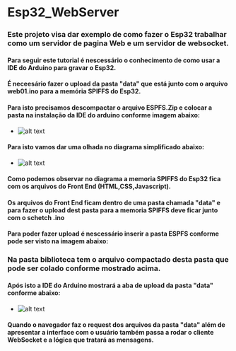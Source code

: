 # Esp32_WebServer
### Este projeto visa dar exemplo de como fazer o Esp32 trabalhar como um servidor de pagina Web e um servidor de websocket.
#### Para seguir este tutorial é nescessário o conhecimento de como usar a IDE do Arduino para gravar o Esp32.
#### É neceesário fazer o upload da pasta "data" que está junto com o arquivo web01.ino para a memória SPIFFS do Esp32.
#### Para isto precisamos descompactar o arquivo ESPFS.Zip e colocar a pasta na instalação da IDE do arduino conforme imagem abaixo:
- ![alt text](https://github.com/rubenshubnerjunior/Esp32_WebServer/blob/main/tools.jpg)


 
#### Para isto vamos dar uma olhada no diagrama simplificado abaixo:
- ![alt text](https://github.com/rubenshubnerjunior/Esp32_WebServer/blob/main/Diagrama_01.jpg)
#### Como podemos observar no diagrama a memoria SPIFFS do Esp32 fica com os arquivos do Front End (HTML,CSS,Javascript).
#### Os arquivos do Front End ficam dentro de uma pasta chamada "data" e para fazer o upload dest pasta para a memoria SPIFFS deve ficar junto com o schetch .ino
#### Para poder fazer upload é nescessário inserir a pasta ESPFS conforme pode ser visto na imagem abaixo:

  ### Na pasta biblioteca tem o arquivo compactado desta pasta que pode ser colado conforme mostrado acima.
  #### Após isto a IDE do Arduino mostrará a aba de upload da pasta "data" conforme abaixo:
- ![alt text](https://github.com/rubenshubnerjunior/Esp32_WebServer/blob/main/data.jpg)
#### Quando o navegador faz o request dos arquivos da pasta "data" além de apresentar a interface com o usuário também passa a rodar o cliente WebSocket e a lógica que tratará as mensagens.
